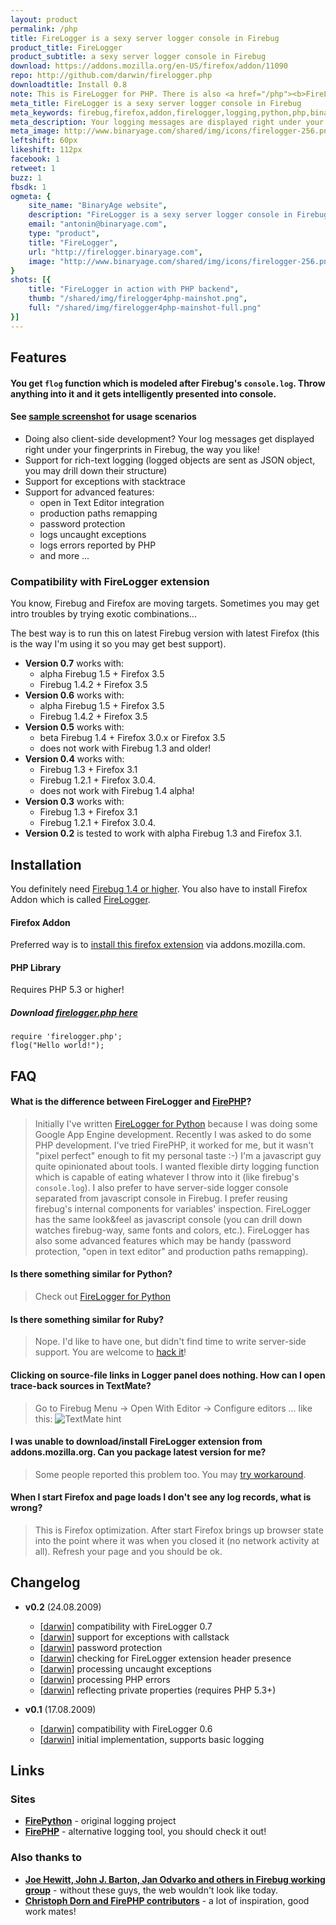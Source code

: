 ```yaml
---
layout: product
permalink: /php
title: FireLogger is a sexy server logger console in Firebug
product_title: FireLogger
product_subtitle: a sexy server logger console in Firebug
download: https://addons.mozilla.org/en-US/firefox/addon/11090
repo: http://github.com/darwin/firelogger.php
downloadtitle: Install 0.8
note: This is FireLogger for PHP. There is also <a href="/php"><b>FireLogger for Python</b></a>
meta_title: FireLogger is a sexy server logger console in Firebug
meta_keywords: firebug,firefox,addon,firelogger,logging,python,php,binaryage,productivity,software,web,development
meta_description: Your logging messages are displayed right under your fingerprints in Firebug
meta_image: http://www.binaryage.com/shared/img/icons/firelogger-256.png
leftshift: 60px
likeshift: 112px
facebook: 1
retweet: 1
buzz: 1
fbsdk: 1
ogmeta: {
    site_name: "BinaryAge website",
    description: "FireLogger is a sexy server logger console in Firebug",
    email: "antonin@binaryage.com",
    type: "product",
    title: "FireLogger",
    url: "http://firelogger.binaryage.com",
    image: "http://www.binaryage.com/shared/img/icons/firelogger-256.png"
}
shots: [{
    title: "FireLogger in action with PHP backend",
    thumb: "/shared/img/firelogger4php-mainshot.png",
    full: "/shared/img/firelogger4php-mainshot-full.png"
}]
---
```


## Features

#### You get `flog` function which is modeled after Firebug's `console.log`. Throw anything into it and it gets intelligently presented into console.

#### See [sample screenshot](/shared/img/firelogger4php-mainshot-full.png) for usage scenarios

* Doing also client-side development? Your log messages get displayed right under your fingerprints in Firebug, the way you like!
* Support for rich-text logging (logged objects are sent as JSON object, you may drill down their structure)
* Support for exceptions with stacktrace
* Support for advanced features:
  * open in Text Editor integration
  * production paths remapping
  * password protection
  * logs uncaught exceptions
  * logs errors reported by PHP
  * and more ...

### Compatibility with FireLogger extension

You know, Firebug and Firefox are moving targets. Sometimes you may get intro troubles by trying exotic combinations...

The best way is to run this on latest Firebug version with latest Firefox (this is the way I'm using it so you may get best support).

* **Version 0.7** works with:
  * alpha Firebug 1.5 + Firefox 3.5
  * Firebug 1.4.2 + Firefox 3.5
* **Version 0.6** works with:
  * alpha Firebug 1.5 + Firefox 3.5
  * Firebug 1.4.2 + Firefox 3.5
* **Version 0.5** works with:
  * beta Firebug 1.4 + Firefox 3.0.x or Firefox 3.5
  * does not work with Firebug 1.3 and older!
* **Version 0.4** works with:
  * Firebug 1.3 + Firefox 3.1 
  * Firebug 1.2.1 + Firefox 3.0.4. 
  * does not work with Firebug 1.4 alpha!
* **Version 0.3** works with:
  * Firebug 1.3 + Firefox 3.1 
  * Firebug 1.2.1 + Firefox 3.0.4. 
* **Version 0.2** is tested to work with alpha Firebug 1.3 and Firefox 3.1.

## Installation

You definitely need [Firebug 1.4 or higher][firebug]. You also have to install Firefox Addon which is called [FireLogger][firelogger].

#### Firefox Addon
Preferred way is to [install this firefox extension][firelogger] via addons.mozilla.com.

#### PHP Library

Requires PHP 5.3 or higher!

##### Download [firelogger.php here][repo]

    require 'firelogger.php';
    flog("Hello world!");

## FAQ

#### What is the difference between FireLogger and [FirePHP](http://www.firephp.org/)?
> Initially I've written [FireLogger for Python](http://firepython.binaryage.com) because I was doing some Google App Engine development. Recently I was asked to do some PHP development. I've tried FirePHP, it worked for me, but it wasn't "pixel perfect" enough to fit my personal taste :-) I'm a javascript guy quite opinionated about tools. I wanted flexible dirty logging function which is capable of eating whatever I throw into it (like firebug's `console.log`). I also prefer to have server-side logger console separated from javascript console in Firebug. I prefer reusing firebug's internal components for variables' inspection. FireLogger has the same look&feel as javascript console (you can drill down watches firebug-way, same fonts and colors, etc.). FireLogger has also some advanced features which may be handy (password protection, "open in text editor" and production paths remapping).

#### Is there something similar for Python?
> Check out [FireLogger for Python](http://firepython.binaryage.com)

#### Is there something similar for Ruby?
> Nope. I'd like to have one, but didn't find time to write server-side support. You are welcome to [hack it](http://wiki.github.com/darwin/firelogger)!

#### Clicking on source-file links in Logger panel does nothing. How can I open trace-back sources in TextMate?
> Go to Firebug Menu -> Open With Editor -> Configure editors ... like this: ![TextMate hint][textmate-hint]

#### I was unable to download/install FireLogger extension from addons.mozilla.org. Can you package latest version for me?
> Some people reported this problem too. You may [try workaround][workaround].

#### When I start Firefox and page loads I don't see any log records, what is wrong?
> This is Firefox optimization. After start Firefox brings up browser state into the point where it was when you closed it (no network activity at all). Refresh your page and you should be ok.

## Changelog

* **v0.2** (24.08.2009)
  * [[darwin][darwin]] compatibility with FireLogger 0.7
  * [[darwin][darwin]] support for exceptions with callstack
  * [[darwin][darwin]] password protection
  * [[darwin][darwin]] checking for FireLogger extension header presence
  * [[darwin][darwin]] processing uncaught exceptions
  * [[darwin][darwin]] processing PHP errors
  * [[darwin][darwin]] reflecting private properties (requires PHP 5.3+)

* **v0.1** (17.08.2009)
  * [[darwin][darwin]] compatibility with FireLogger 0.6
  * [[darwin][darwin]] initial implementation, supports basic logging

## Links

### Sites

* **[FirePython](http://firepython.binaryage.com)** - original logging project
* **[FirePHP](http://firephp.org)** - alternative logging tool, you should check it out!

### Also thanks to

* **[Joe Hewitt, John J. Barton, Jan Odvarko and others in Firebug working group][firebug-team]** - without these guys, the web wouldn't look like today.
* **[Christoph Dorn and FirePHP contributors][firephp-authors]** - a lot of inspiration, good work mates!

[firebug]: https://addons.mozilla.org/en-US/firefox/addon/1843
[firelogger]: https://addons.mozilla.org/en-US/firefox/addon/11090
[repo]: http://github.com/darwin/firelogger.php
[workaround]: http://getsatisfaction.com/xrefresh/topics/unable_to_download_rainbow_for_firebug
[darwin]:http://github.com/darwin
[firebug-team]:http://getfirebug.com/workingGroup
[firephp-authors]:http://www.christophdorn.com/
[textmate-hint]:http://cloud.github.com/downloads/darwin/firepython/TextMateWithFirePython.png
